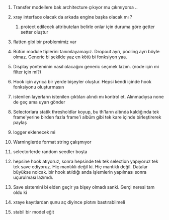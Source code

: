 
1. Transfer modellere bak architecture çıkıyor mu çıkmıyorsa ..

2. xray interface olacak da arkada engine başka olacak mı ?
    1. protect edilecek attributeları belirle onlar için duruma göre getter setter oluştur

3. flatten gibi bir problemimiz var

4. Bütün module tiplerini tanımlayamayız. Dropout ayrı, pooling ayrı böyle olmaz. Generic bi şekilde yaz en kötü bi fonksiyon yaa.

5. Display yönteminin nasıl olacağını generic seçmek lazım. (node için mi filter için mi?)

6. Hook için ayrıca bir yerde bişeyler oluştur. Hepsi kendi içinde hook fonksiyonu oluşturmasın

7. istenilen layerların istenilen çıktıları alındı mı kontrol et. Alınmadıysa none de geç ama uyarı gönder

8. Selectorlara statik thresholdlar koyup, bu th'ların altında kaldığında tek frame'yerine birden fazla frame'i albüm 
gibi tek kare içinde birleştirerek paylaş

9. logger eklenecek mi

10. Warninglerde format string çalışmıyor

11. selectorlerde random seedler boşta

12. hepsine hook atıyoruz, sonra hepsinde tek tek selection yapıyoruz tek tek save ediyoruz. Hiç mantıklı değil ki.
Hiç mantıklı değil. Datalar büyükse nolcak. bir hook atıldığı anda işlemlerin yapılması sonra uçurulması lazımdı.

13. Save sistemini bi elden geçir ya bişey olmadı sanki. Gerçi neresi tam oldu ki

14. xraye kayıtlardan şunu aç diyince plotını bastırabilmeli

15. stabil bir model eğit

